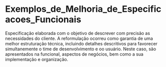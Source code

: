 # Exemplos_de_Melhoria_de_Especificacoes_Funcionais
 Especificação elaborada com o objetivo de descrever com precisão as necessidades do cliente. A reformulação ocorreu como garantia de uma melhor estruturação técnica, incluindo detalhes descritivos para favorecer simultanemente o time de desenvolvimento e oo usuário. Neste caso, são apresentados na funcional, aspectos de negócios, bem como a sua implementação e organização.
